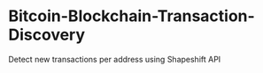 # Bitcoin-Blockchain-Transaction-Discovery
Detect new transactions per address using Shapeshift API
